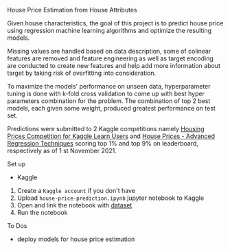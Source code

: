 House Price Estimation from House Attributes

Given house characteristics, the goal of this project is to predict house price using regression machine learning algorithms and optimize the resulting models.

Missing values are handled based on data description, some of colinear features are removed and feature engineering as well as target encoding are conducted to create new features and help add more information about target by taking risk of overfitting into consideration.

To maximize the models' performance on unseen data, hyperparameter tuning is done with k-fold cross validation to come up with best hyper parameters combination for the problem.
The combination of top 2 best models, each given some weight, produced greatest performance on test set.

Predictions were submitted to 2 Kaggle competitions namely [Housing Prices Competition for Kaggle Learn Users](https://www.kaggle.com/c/home-data-for-ml-course) and
[House Prices - Advanced Regression Techniques](https://www.kaggle.com/c/house-prices-advanced-regression-techniques) scoring top 1% and top 9% on leaderboard, respectively as of 1 st November 2021.

Set up
* Kaggle
1. Create a `Kaggle account` if you don't have
2. Upload `house-price-prediction.ipynb` jupyter notebook to Kaggle
3. Open and link the notebook with [dataset](https://www.kaggle.com/c/house-prices-advanced-regression-techniques/data)
4. Run the notebook

To Dos
* deploy models for house price estimation
